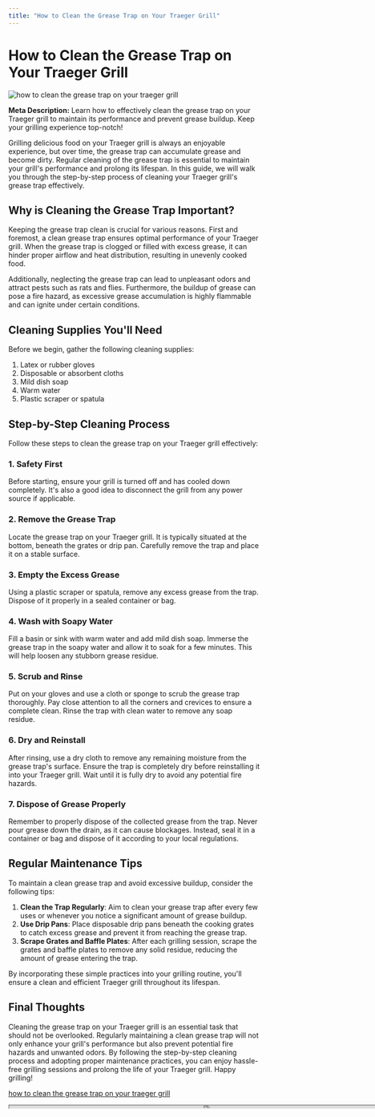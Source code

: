 ```yaml
---
title: "How to Clean the Grease Trap on Your Traeger Grill"
---
```

# How to Clean the Grease Trap on Your Traeger Grill


![how to clean the grease trap on your traeger grill](https://images.unsplash.com/photo-1487700160041-babef9c3cb55?ixid=M3w0ODkxMTF8MHwxfHNlYXJjaHwxfHxob3clMjB0byUyMGNsZWFuJTIwdGhlJTIwZ3JlYXNlJTIwdHJhcCUyMG9uJTIweW91ciUyMHRyYWVnZXIlMjBncmlsbHxlbnwwfHx8fDE2OTI4MDM3NDV8MA&ixlib=rb-4.0.3&w=512&fit=max)

**Meta Description:** Learn how to effectively clean the grease trap on your Traeger grill to maintain its performance and prevent grease buildup. Keep your grilling experience top-notch!

Grilling delicious food on your Traeger grill is always an enjoyable experience, but over time, the grease trap can accumulate grease and become dirty. Regular cleaning of the grease trap is essential to maintain your grill's performance and prolong its lifespan. In this guide, we will walk you through the step-by-step process of cleaning your Traeger grill's grease trap effectively.

## Why is Cleaning the Grease Trap Important?

Keeping the grease trap clean is crucial for various reasons. First and foremost, a clean grease trap ensures optimal performance of your Traeger grill. When the grease trap is clogged or filled with excess grease, it can hinder proper airflow and heat distribution, resulting in unevenly cooked food.

Additionally, neglecting the grease trap can lead to unpleasant odors and attract pests such as rats and flies. Furthermore, the buildup of grease can pose a fire hazard, as excessive grease accumulation is highly flammable and can ignite under certain conditions.

## Cleaning Supplies You'll Need

Before we begin, gather the following cleaning supplies:

1. Latex or rubber gloves
2. Disposable or absorbent cloths
3. Mild dish soap
4. Warm water
5. Plastic scraper or spatula

## Step-by-Step Cleaning Process

Follow these steps to clean the grease trap on your Traeger grill effectively:

### 1. Safety First

Before starting, ensure your grill is turned off and has cooled down completely. It's also a good idea to disconnect the grill from any power source if applicable.

### 2. Remove the Grease Trap

Locate the grease trap on your Traeger grill. It is typically situated at the bottom, beneath the grates or drip pan. Carefully remove the trap and place it on a stable surface.

### 3. Empty the Excess Grease

Using a plastic scraper or spatula, remove any excess grease from the trap. Dispose of it properly in a sealed container or bag.

### 4. Wash with Soapy Water

Fill a basin or sink with warm water and add mild dish soap. Immerse the grease trap in the soapy water and allow it to soak for a few minutes. This will help loosen any stubborn grease residue.

### 5. Scrub and Rinse

Put on your gloves and use a cloth or sponge to scrub the grease trap thoroughly. Pay close attention to all the corners and crevices to ensure a complete clean. Rinse the trap with clean water to remove any soap residue.

### 6. Dry and Reinstall

After rinsing, use a dry cloth to remove any remaining moisture from the grease trap's surface. Ensure the trap is completely dry before reinstalling it into your Traeger grill. Wait until it is fully dry to avoid any potential fire hazards.

### 7. Dispose of Grease Properly

Remember to properly dispose of the collected grease from the trap. Never pour grease down the drain, as it can cause blockages. Instead, seal it in a container or bag and dispose of it according to your local regulations.

## Regular Maintenance Tips

To maintain a clean grease trap and avoid excessive buildup, consider the following tips:

1. **Clean the Trap Regularly**: Aim to clean your grease trap after every few uses or whenever you notice a significant amount of grease buildup.
2. **Use Drip Pans**: Place disposable drip pans beneath the cooking grates to catch excess grease and prevent it from reaching the grease trap.
3. **Scrape Grates and Baffle Plates**: After each grilling session, scrape the grates and baffle plates to remove any solid residue, reducing the amount of grease entering the trap.

By incorporating these simple practices into your grilling routine, you'll ensure a clean and efficient Traeger grill throughout its lifespan.

## Final Thoughts

Cleaning the grease trap on your Traeger grill is an essential task that should not be overlooked. Regularly maintaining a clean grease trap will not only enhance your grill's performance but also prevent potential fire hazards and unwanted odors. By following the step-by-step cleaning process and adopting proper maintenance practices, you can enjoy hassle-free grilling sessions and prolong the life of your Traeger grill. Happy grilling!

[how to clean the grease trap on your traeger grill](https://foxheightspubandgrill.com/post/how-to-clean-the-grease-trap-on-your-traeger-grill)

<iframe src='https://foxheightspubandgrill.com/post/how-to-clean-the-grease-trap-on-your-traeger-grill' width='800' height='5'></iframe>